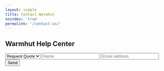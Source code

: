 ```yaml
---
layout: simple
title: Contact Warmhut
noindex: 'true'
permalink: '/contact-us/'
---
```

<section class = 'sasa insight whole'>
  <div class = 'widget'>
    <div class = 'continue previous'><i class = 'icon icon-cancel'></i></div>
    <div class = 'piece'>
      <h1>Warmhut Help Center</h1>
      <form action = 'https://formspree.io/support@warmhutgroup.com' method = 'POST' id = 'enquire'>
        <select name="sources" id="sources" class="custom-select sources" placeholder="Hello, how may we help?">
          <option value = 'Request Quote'>Request Quote</option>
          <option value = 'Subscribe'>Subscribe</option>
        </select>
        <input type = 'text' name = 'name' id = 'name' placeholder = 'Name' required>
        <input type = 'email' name = 'email' id = 'email' placeholder = 'Email address' required>
        <input type = 'submit' class = 'submit' value = 'Send'> 
      </form>
    </div>
  </div>
</section>